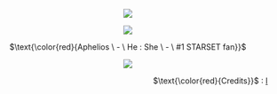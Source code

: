 <p align="center">
<img src="https://64.media.tumblr.com/1473f1a67590c0365db79f6a29183c7f/648c12aaf1e1d8db-7a/s100x200/e130582b8ffb62718941eb2bd8a35787e087f3d5.pnj"/>
</p>

<p align="center">
<img src="https://64.media.tumblr.com/9c65f4ad8f51efe6d8ce069af054ae0d/12594d80fcd58fa4-b3/s1280x1920/48ec4c92c9fe1ce08c0999b4f4fa29d24fc730e4.pnj"
  </p>

<p align="center">
$\text{\color{red}{Aphelios \ - \ He : She \ - \ #1 STARSET fan}}$

<p align="center">
<img src="https://64.media.tumblr.com/9faa3d12a335368b85e244ba3f16ea50/12594d80fcd58fa4-6c/s1280x1920/dd7c27293471091f24b7881b3d9e51add43e8b6e.pnj"
  </p>


<div align="right">

$\text{\color{red}{Credits}}$ : [I](https://www.tumblr.com/caeliangel/734008122435338240/set-of-borders-dividers-i-made-credit-me-if-you)

</div>
